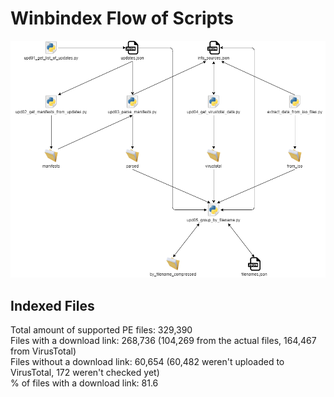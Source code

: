 # Winbindex Flow of Scripts

![winbindex-scripts-flow.png](winbindex-scripts-flow.png)

## Indexed Files

<!--FileStats-->
Total amount of supported PE files: 329,390  
Files with a download link: 268,736 (104,269 from the actual files, 164,467 from VirusTotal)  
Files without a download link: 60,654 (60,482 weren't uploaded to VirusTotal, 172 weren't checked yet)  
% of files with a download link: 81.6  
<!--/FileStats-->
